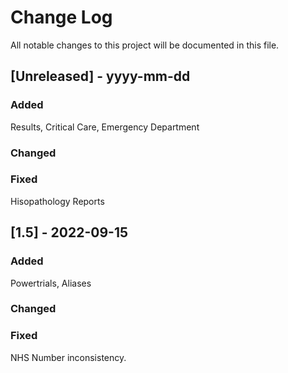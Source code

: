 # Change Log
All notable changes to this project will be documented in this file.
 
 
## [Unreleased] - yyyy-mm-dd
 

 
### Added
Results, Critical Care, Emergency Department
 
### Changed
 
### Fixed

Hisopathology Reports

## [1.5] - 2022-09-15
 
### Added
 Powertrials, Aliases

### Changed
   
### Fixed

NHS Number inconsistency.